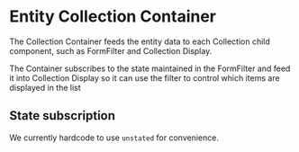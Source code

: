 # Entity Collection Container

The Collection Container feeds the entity data to each Collection child component, such as FormFilter and Collection Display.

The Container subscribes to the state maintained in the FormFilter and feed it into Collection Display so it can use the filter to control which items are displayed in the list

## State subscription

We currently hardcode to use `unstated` for convenience.
